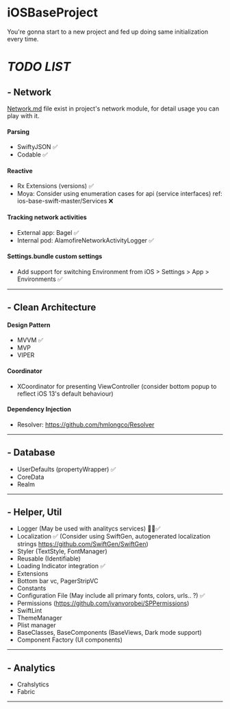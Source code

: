 # iOSBaseProject
You're gonna start to a new project and fed up doing same initialization every time.



# *TODO LIST*

## - Network

[Network.md](https://github.com/EnesKaraosman/iOSBaseProject/blob/master/BaseProject/Network/NetworkUsage.md) file exist in project's network module, for detail usage you can play with it.
#### Parsing

* SwiftyJSON ✅
* Codable ✅

#### Reactive
* Rx Extensions (versions) ✅
* Moya: Consider using enumeration cases for api (service interfaces) ref: ios-base-swift-master/Services ❌

#### Tracking network activities
*  External app: Bagel ✅
*  Internal pod: AlamofireNetworkActivityLogger ✅

#### Settings.bundle custom settings
* Add support for switching Environment from iOS > Settings > App > Environments ✅

------

## - Clean Architecture

#### Design Pattern
* MVVM ✅
* MVP
* VIPER

#### Coordinator
* XCoordinator for presenting ViewController (consider bottom popup to reflect iOS 13's default behaviour)

#### Dependency Injection
* Resolver: https://github.com/hmlongco/Resolver

------

## - Database
* UserDefaults (propertyWrapper) ✅
* CoreData 
* Realm    

------

## - Helper, Util
* Logger (May be used with analitycs services) ✅
* Localization ✅ (Consider using SwiftGen, autogenerated localization strings https://github.com/SwiftGen/SwiftGen)
* Styler (TextStyle, FontManager)
* Reusable (Identifiable)
* Loading Indicator integration ✅
* Extensions
* Bottom bar vc, PagerStripVC
* Constants
* Configuration File (May include all primary fonts, colors, urls.. ?) ✅
* Permissions (https://github.com/ivanvorobei/SPPermissions)
* SwiftLint
* ThemeManager
* Plist manager
* BaseClasses, BaseComponents (BaseViews, Dark mode support)
* Component Factory (UI components)

------

## - Analytics
* Crahslytics
* Fabric

------
